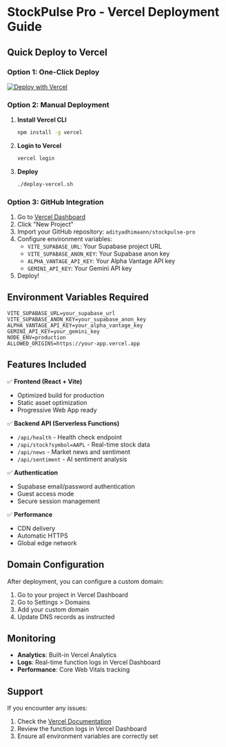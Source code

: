 # StockPulse Pro - Vercel Deployment Guide

## Quick Deploy to Vercel

### Option 1: One-Click Deploy
[![Deploy with Vercel](https://vercel.com/button)](https://vercel.com/new/clone?repository-url=https://github.com/adityadhimaann/stockpulse-pro)

### Option 2: Manual Deployment

1. **Install Vercel CLI**
   ```bash
   npm install -g vercel
   ```

2. **Login to Vercel**
   ```bash
   vercel login
   ```

3. **Deploy**
   ```bash
   ./deploy-vercel.sh
   ```

### Option 3: GitHub Integration

1. Go to [Vercel Dashboard](https://vercel.com/dashboard)
2. Click "New Project"
3. Import your GitHub repository: `adityadhimaann/stockpulse-pro`
4. Configure environment variables:
   - `VITE_SUPABASE_URL`: Your Supabase project URL
   - `VITE_SUPABASE_ANON_KEY`: Your Supabase anon key
   - `ALPHA_VANTAGE_API_KEY`: Your Alpha Vantage API key
   - `GEMINI_API_KEY`: Your Gemini API key
5. Deploy!

## Environment Variables Required

```
VITE_SUPABASE_URL=your_supabase_url
VITE_SUPABASE_ANON_KEY=your_supabase_anon_key
ALPHA_VANTAGE_API_KEY=your_alpha_vantage_key
GEMINI_API_KEY=your_gemini_key
NODE_ENV=production
ALLOWED_ORIGINS=https://your-app.vercel.app
```

## Features Included

✅ **Frontend (React + Vite)**
- Optimized build for production
- Static asset optimization
- Progressive Web App ready

✅ **Backend API (Serverless Functions)**
- `/api/health` - Health check endpoint
- `/api/stock?symbol=AAPL` - Real-time stock data
- `/api/news` - Market news and sentiment
- `/api/sentiment` - AI sentiment analysis

✅ **Authentication**
- Supabase email/password authentication
- Guest access mode
- Secure session management

✅ **Performance**
- CDN delivery
- Automatic HTTPS
- Global edge network

## Domain Configuration

After deployment, you can configure a custom domain:

1. Go to your project in Vercel Dashboard
2. Go to Settings > Domains
3. Add your custom domain
4. Update DNS records as instructed

## Monitoring

- **Analytics**: Built-in Vercel Analytics
- **Logs**: Real-time function logs in Vercel Dashboard
- **Performance**: Core Web Vitals tracking

## Support

If you encounter any issues:
1. Check the [Vercel Documentation](https://vercel.com/docs)
2. Review the function logs in Vercel Dashboard
3. Ensure all environment variables are correctly set
